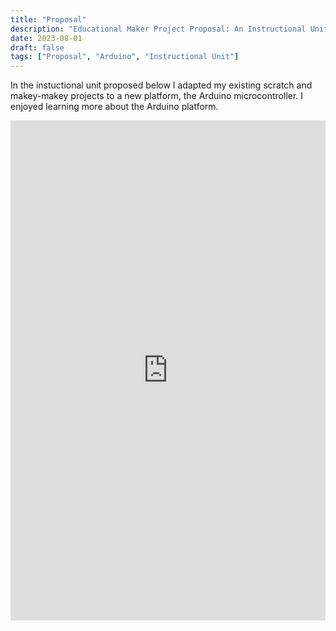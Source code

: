 ```yaml
---
title: "Proposal"
description: "Educational Maker Project Proposal: An Instructional Unit"
date: 2023-08-01
draft: false
tags: ["Proposal", "Arduino", "Instructional Unit"]
---
```


In the instuctional unit proposed below I adapted my existing scratch and makey-makey projects to a new platform, the Arduino microcontroller.  I enjoyed learning more about the Arduino platform.

<p><iframe src="https://docs.google.com/document/d/1bFjoCCxGs849b87OtL7BdgAY6Qk8bupAH4GwhgUtrko/preview" frameborder="0" width="100%" height="800" allowfullscreen="true" mozallowfullscreen="true" webkitallowfullscreen="true"></iframe></p>
